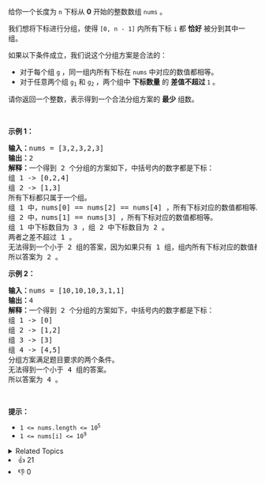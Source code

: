 <p>给你一个长度为 <code>n</code>&nbsp;下标从 <strong>0</strong>&nbsp;开始的整数数组&nbsp;<code>nums</code>&nbsp;。</p>

<p>我们想将下标进行分组，使得&nbsp;<code>[0, n - 1]</code>&nbsp;内所有下标&nbsp;<code>i</code>&nbsp;都 <strong>恰好</strong> 被分到其中一组。</p>

<p>如果以下条件成立，我们说这个分组方案是合法的：</p>

<ul> 
 <li>对于每个组&nbsp;<code>g</code>&nbsp;，同一组内所有下标在&nbsp;<code>nums</code>&nbsp;中对应的数值都相等。</li> 
 <li>对于任意两个组&nbsp;<code>g<sub>1</sub></code> 和&nbsp;<code>g<sub>2</sub></code>&nbsp;，两个组中&nbsp;<strong>下标数量</strong> 的&nbsp;<strong>差值不超过&nbsp;</strong><code>1</code>&nbsp;。</li> 
</ul>

<p>请你返回一个整数，表示得到一个合法分组方案的 <strong>最少</strong>&nbsp;组数。</p>

<p>&nbsp;</p>

<p><strong class="example">示例 1：</strong></p>

<pre>
<b>输入：</b>nums = [3,2,3,2,3]
<b>输出：</b>2
<b>解释：</b>一个得到 2 个分组的方案如下，中括号内的数字都是下标：
组 1 -&gt; [0,2,4]
组 2 -&gt; [1,3]
所有下标都只属于一个组。
组 1 中，nums[0] == nums[2] == nums[4] ，所有下标对应的数值都相等。
组 2 中，nums[1] == nums[3] ，所有下标对应的数值都相等。
组 1 中下标数目为 3 ，组 2 中下标数目为 2 。
两者之差不超过 1 。
无法得到一个小于 2 组的答案，因为如果只有 1 组，组内所有下标对应的数值都要相等。
所以答案为 2 。</pre>

<p><strong class="example">示例 2：</strong></p>

<pre>
<b>输入：</b>nums = [10,10,10,3,1,1]
<b>输出：</b>4
<b>解释：</b>一个得到 2 个分组的方案如下，中括号内的数字都是下标：
组 1 -&gt; [0]
组 2 -&gt; [1,2]
组 3 -&gt; [3]
组 4 -&gt; [4,5]
分组方案满足题目要求的两个条件。
无法得到一个小于 4 组的答案。
所以答案为 4 。</pre>

<p>&nbsp;</p>

<p><strong>提示：</strong></p>

<ul> 
 <li><code>1 &lt;= nums.length &lt;= 10<sup>5</sup></code></li> 
 <li><code>1 &lt;= nums[i] &lt;= 10<sup>9</sup></code></li> 
</ul>

<div><details><summary>Related Topics</summary><div><li>贪心</li><li>数组</li><li>哈希表</li></div></details></div>
<div><li>👍 21</li><li>👎 0</li></div>